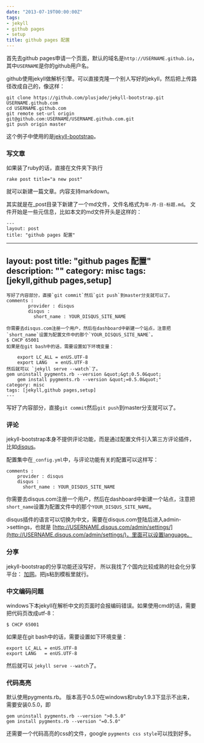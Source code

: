 ```yaml
---
date: "2013-07-19T00:00:00Z"
tags:
- jekyll
- github pages
- setup
title: github pages 配置
---
```


首先去github pages申请一个页面，默认的域名是`http://USERNAME.github.io`，其中`USERNAME`是你的github用户名。

github使用jekyll做解析引擎。可以直接克隆一个别人写好的jekyll，然后把上传路径改成自己的，像这样：

```
git clone https://github.com/plusjade/jekyll-bootstrap.git USERNAME.github.com
cd USERNAME.github.com
git remote set-url origin git@github.com:USERNAME/USERNAME.github.com.git
git push origin master
```

这个例子中使用的是[jekyll-bootstrap](https://github.com/plusjade/jekyll-bootstrap)。

### 写文章

如果装了ruby的话，直接在文件夹下执行

	rake post title="a new post"

就可以新建一篇文章。内容支持markdown。

其实就是在_post目录下新建了一个md文件，文件名格式为`年-月-日-标题.md`。 文件开始是一些元信息，比如本文的md文件开头是这样的：

```
---
layout: post
title: "github pages 配置"
```
---
layout: post
title: &quot;github pages 配置&quot;
description: &quot;&quot;
category: misc
tags: [jekyll,github pages,setup]
---
```
写好了内容部分，直接`git commit`然后`git push`到master分支就可以了。
comments :
	    provider : disqus
	    disqus :
	      short_name : YOUR_DISQUS_SITE_NAME
	      
你需要去disqus.com注册一个用户，然后在dashboard中新建一个站点，注意把`short_name`设置为配置文件中的那个`YOUR_DISQUS_SITE_NAME`。
$ CHCP 65001
如果是在git bash中的话，需要设置如下环境变量： 
	
	export LC_ALL = enUS.UTF-8
	export LANG   = enUS.UTF-8
然后就可以 `jekyll serve --watch`了。
gem uninstall pygments.rb --version &quot;&gt;0.5.0&quot;
	gem install pygments.rb --version &quot;=0.5.0&quot;"
category: misc
tags: [jekyll,github pages,setup]
---
```
写好了内容部分，直接`git commit`然后`git push`到master分支就可以了。

### 评论

jekyll-bootstrap本身不提供评论功能，而是通过配置文件引入第三方评论插件， 比如[disqus](http://disqus.com/)。 

配置集中在`_config.yml`中，与评论功能有关的配置可以这样写：

	comments :
	    provider : disqus
	    disqus :
	      short_name : YOUR_DISQUS_SITE_NAME
	      
你需要去disqus.com注册一个用户，然后在dashboard中新建一个站点，注意把`short_name`设置为配置文件中的那个`YOUR_DISQUS_SITE_NAME`。

disqus插件的语言可以切换为中文，需要在disqus.com登陆后进入admin->settings，也就是 [http://USERNAME.disqus.com/admin/settings/](http://USERNAME.disqus.com/admin/settings/)，里面可以设置language。

### 分享

jekyll-bootstrap的分享功能还没写好， 所以我找了个国内比较成熟的社会化分享平台： [加网](http://www.jiathis.com/getcode/icon)。把js粘到模板里就行。

### 中文编码问题
windows下本jekyll在解析中文的页面时会报编码错误。如果使用cmd的话，需要把代码页改成utf-8：

	$ CHCP 65001

如果是在git bash中的话，需要设置如下环境变量： 
	
	export LC_ALL = enUS.UTF-8
	export LANG   = enUS.UTF-8

然后就可以 `jekyll serve --watch`了。

### 代码高亮

默认使用pygments.rb。 版本高于0.5.0在windows和ruby1.9.3下显示不出来，需要安装0.5.0，即

	gem uninstall pygments.rb --version ">0.5.0"
	gem install pygments.rb --version "=0.5.0"

还需要一个代码高亮的css的文件，google `pygments css style`可以找到好多。